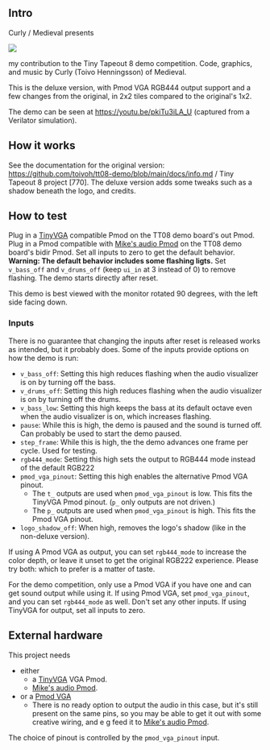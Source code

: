 <!---

This file is used to generate your project datasheet. Please fill in the information below and delete any unused
sections.

You can also include images in this folder and reference them in the markdown. Each image must be less than
512 kb in size, and the combined size of all images must be less than 1 MB.
-->

## Intro

Curly / Medieval presents

![](sequential-shadows.png)

my contribution to the Tiny Tapeout 8 demo competition.
Code, graphics, and music by Curly (Toivo Henningsson) of Medieval.

This is the deluxe version, with Pmod VGA RGB444 output support and a few changes from the original, in 2x2 tiles compared to the original's 1x2.

The demo can be seen at https://youtu.be/pkiTu3iLA_U (captured from a Verilator simulation).

## How it works

See the documentation for the original version: https://github.com/toivoh/tt08-demo/blob/main/docs/info.md / Tiny Tapeout 8 project [770].
The deluxe version adds some tweaks such as a shadow beneath the logo, and credits.

## How to test

Plug in a [TinyVGA](https://github.com/mole99/tiny-vga) compatible Pmod on the TT08 demo board's out Pmod.
Plug in a Pmod compatible with [Mike's audio Pmod](https://github.com/MichaelBell/tt-audio-pmod) on the TT08 demo board's bidir Pmod.
Set all inputs to zero to get the default behavior.
**Warning: The default behavior includes some flashing ligts.** Set `v_bass_off` and `v_drums_off` (keep `ui_in` at 3 instead of 0) to remove flashing.
The demo starts directly after reset.

This demo is best viewed with the monitor rotated 90 degrees, with the left side facing down.

### Inputs
There is no guarantee that changing the inputs after reset is released works as intended, but it probably does.
Some of the inputs provide options on how the demo is run:

- `v_bass_off`: Setting this high reduces flashing when the audio visualizer is on by turning off the bass.
- `v_drums_off`: Setting this high reduces flashing when the audio visualizer is on by turning off the drums.
- `v_bass_low`: Setting this high keeps the bass at its default octave even when the audio visualizer is on, which increases flashing.
- `pause`: While this is high, the demo is paused and the sound is turned off. Can probably be used to start the demo paused.
- `step_frame`: While this is high, the the demo advances one frame per cycle. Used for testing.
- `rgb444_mode`: Setting this high sets the output to RGB444 mode instead of the default RGB222
- `pmod_vga_pinout`: Setting this high enables the alternative Pmod VGA pinout.
	- The `t_` outputs are used when `pmod_vga_pinout` is low. This fits the TinyVGA Pmod pinout. (`p_` only outputs are not driven.)
	- The `p_` outputs are used when `pmod_vga_pinout` is high. This fits the Pmod VGA pinout.
- `logo_shadow_off`: When high, removes the logo's shadow (like in the non-deluxe version).

If using A Pmod VGA as output, you can set `rgb444_mode` to increase the color depth, or leave it unset to get the original RGB222 experience. Please try both: which to prefer is a matter of taste.

For the demo competition, only use a Pmod VGA if you have one and can get sound output while using it.
If using Pmod VGA, set `pmod_vga_pinout`, and you can set `rgb444_mode` as well. Don't set any other inputs.
If using TinyVGA for output, set all inputs to zero.

## External hardware

This project needs
- either
	- a [TinyVGA](https://github.com/mole99/tiny-vga) VGA Pmod.
	- [Mike's audio Pmod](https://github.com/MichaelBell/tt-audio-pmod).
- or a [Pmod VGA](https://digilent.com/reference/pmod/pmodvga/start)
	- There is no ready option to output the audio in this case, but it's still present on the same pins, so you may be able to get it out with some creative wiring, and e g feed it to [Mike's audio Pmod](https://github.com/MichaelBell/tt-audio-pmod).

The choice of pinout is controlled by the `pmod_vga_pinout` input.

